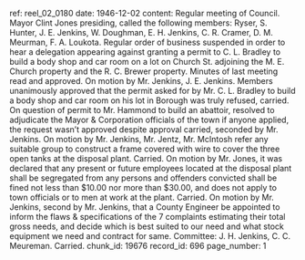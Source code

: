 ref: reel_02_0180
date: 1946-12-02
content: Regular meeting of Council. Mayor Clint Jones presiding, called the following members: Ryser, S. Hunter, J. E. Jenkins, W. Doughman, E. H. Jenkins, C. R. Cramer, D. M. Meurman, F. A. Loukota. Regular order of business suspended in order to hear a delegation appearing against granting a permit to C. L. Bradley to build a body shop and car room on a lot on Church St. adjoining the M. E. Church property and the R. C. Brewer property. Minutes of last meeting read and approved. On motion by Mr. Jenkins, J. E. Jenkins. Members unanimously approved that the permit asked for by Mr. C. L. Bradley to build a body shop and car room on his lot in Borough was truly refused, carried. On question of permit to Mr. Hammond to build an abattoir, resolved to adjudicate the Mayor & Corporation officials of the town if anyone applied, the request wasn’t approved despite approval carried, seconded by Mr. Jenkins. On motion by Mr. Jenkins, Mr. Jentz, Mr. McIntosh refer any suitable group to construct a frame covered with wire to cover the three open tanks at the disposal plant. Carried. On motion by Mr. Jones, it was declared that any present or future employees located at the disposal plant shall be segregated from any persons and offenders convicted shall be fined not less than $10.00 nor more than $30.00, and does not apply to town officials or to men at work at the plant. Carried. On motion by Mr. Jenkins, second by Mr. Jenkins, that a County Engineer be appointed to inform the flaws & specifications of the 7 complaints estimating their total gross needs, and decide which is best suited to our need and what stock equipment we need and contract for same. Committee: J. H. Jenkins, C. C. Meureman. Carried.
chunk_id: 19676
record_id: 696
page_number: 1

